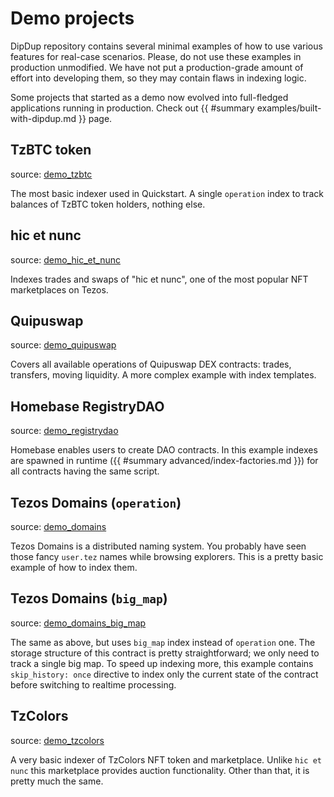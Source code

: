 # Demo projects

DipDup repository contains several minimal examples of how to use various features for real-case scenarios. Please, do not use these examples in production unmodified. We have not put a production-grade amount of effort into developing them, so they may contain flaws in indexing logic.

Some projects that started as a demo now evolved into full-fledged applications running in production. Check out {{ #summary examples/built-with-dipdup.md }} page.

## TzBTC token

source: [demo_tzbtc](https://github.com/dipdup-net/dipdup/tree/master/src/demo_tzbtc)

The most basic indexer used in Quickstart. A single `operation` index to track balances of TzBTC token holders, nothing else.

## hic et nunc

source: [demo_hic_et_nunc](https://github.com/dipdup-net/dipdup/tree/master/src/demo_hic_et_nunc)

Indexes trades and swaps of "hic et nunc", one of the most popular NFT marketplaces on Tezos.

## Quipuswap

source: [demo_quipuswap](https://github.com/dipdup-net/dipdup/tree/master/src/demo_quipuswap)

Covers all available operations of Quipuswap DEX contracts: trades, transfers, moving liquidity. A more complex example with index templates.

## Homebase RegistryDAO

source: [demo_registrydao](https://github.com/dipdup-net/dipdup/tree/master/src/demo_registrydao)

Homebase enables users to create DAO contracts. In this example indexes are spawned in runtime ({{ #summary advanced/index-factories.md }}) for all contracts having the same script.

## Tezos Domains (`operation`)

source: [demo_domains](https://github.com/dipdup-net/dipdup/tree/master/src/demo_domains)

Tezos Domains is a distributed naming system. You probably have seen those fancy `user.tez` names while browsing explorers. This is a pretty basic example of how to index them.

## Tezos Domains (`big_map`)

source: [demo_domains_big_map](https://github.com/dipdup-net/dipdup/tree/master/src/demo_domains_big_map)

The same as above, but uses `big_map` index instead of `operation` one. The storage structure of this contract is pretty straightforward; we only need to track a single big map. To speed up indexing more, this example contains `skip_history: once` directive to index only the current state of the contract before switching to realtime processing.

## TzColors

source: [demo_tzcolors](https://github.com/dipdup-net/dipdup/tree/master/src/demo_tzcolors)

A very basic indexer of TzColors NFT token and marketplace. Unlike `hic et nunc` this marketplace provides auction functionality. Other than that, it is pretty much the same.
